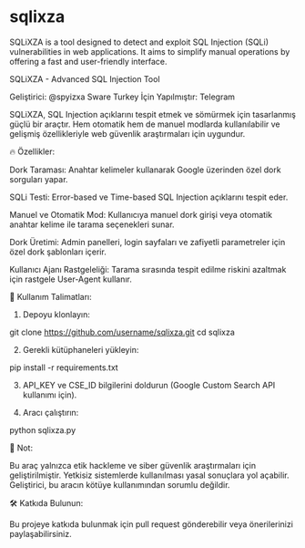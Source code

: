 # sqlixza
SQLiXZA is a tool designed to detect and exploit SQL Injection (SQLi) vulnerabilities in web applications. It aims to simplify manual operations by offering a fast and user-friendly interface.

SQLiXZA - Advanced SQL Injection Tool

Geliştirici: @spyizxa
Sware Turkey İçin Yapılmıştır: Telegram

SQLiXZA, SQL Injection açıklarını tespit etmek ve sömürmek için tasarlanmış güçlü bir araçtır. Hem otomatik hem de manuel modlarda kullanılabilir ve gelişmiş özellikleriyle web güvenlik araştırmaları için uygundur.

🔥 Özellikler:

Dork Taraması: Anahtar kelimeler kullanarak Google üzerinden özel dork sorguları yapar.

SQLi Testi: Error-based ve Time-based SQL Injection açıklarını tespit eder.

Manuel ve Otomatik Mod: Kullanıcıya manuel dork girişi veya otomatik anahtar kelime ile tarama seçenekleri sunar.

Dork Üretimi: Admin panelleri, login sayfaları ve zafiyetli parametreler için özel dork şablonları içerir.

Kullanıcı Ajanı Rastgeleliği: Tarama sırasında tespit edilme riskini azaltmak için rastgele User-Agent kullanır.


🚀 Kullanım Talimatları:

1. Depoyu klonlayın:

git clone https://github.com/username/sqlixza.git
cd sqlixza


2. Gerekli kütüphaneleri yükleyin:

pip install -r requirements.txt


3. API_KEY ve CSE_ID bilgilerini doldurun (Google Custom Search API kullanımı için).


4. Aracı çalıştırın:

python sqlixza.py



📌 Not:

Bu araç yalnızca etik hackleme ve siber güvenlik araştırmaları için geliştirilmiştir. Yetkisiz sistemlerde kullanılması yasal sonuçlara yol açabilir. Geliştirici, bu aracın kötüye kullanımından sorumlu değildir.

🛠️ Katkıda Bulunun:

Bu projeye katkıda bulunmak için pull request gönderebilir veya önerilerinizi paylaşabilirsiniz.
